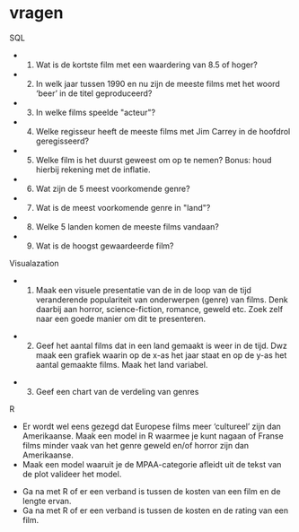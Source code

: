 # vragen

SQL
+ 1. Wat is de kortste film met een waardering van 8.5 of hoger?
+ 2. In welk jaar tussen 1990 en nu zijn de meeste films met het woord ‘beer’ in de titel 
     geproduceerd?
+ 3. In welke films speelde "acteur"?
+ 4. Welke regisseur heeft de meeste films met Jim Carrey in de hoofdrol geregisseerd?
+ 5. Welke film is het duurst geweest om op te nemen? Bonus: houd hierbij rekening met de inflatie. 
+ 6. Wat zijn de 5 meest voorkomende genre?
+ 7. Wat is de meest voorkomende genre in "land"?
+ 8. Welke 5 landen komen de meeste films vandaan?
+ 9. Wat is de hoogst gewaardeerde film?

Visualazation
- 1. Maak een visuele presentatie van de in de loop van de tijd veranderende populariteit van 
  onderwerpen (genre) van films. Denk daarbij aan horror, science-fiction, romance, 
  geweld etc. Zoek zelf naar een goede manier om dit te presenteren. 
+ 2. Geef het aantal films dat in een land gemaakt is weer in de tijd. Dwz maak een grafiek 
  waarin op de x-as het jaar staat en op de y-as het aantal gemaakte films. Maak het land variabel.
- 3. Geef een chart van de verdeling van genres

R
- Er wordt wel eens gezegd dat Europese films meer ‘cultureel’ zijn dan Amerikaanse. 
  Maak een model in R waarmee je kunt nagaan of  Franse films minder vaak van het 
  genre geweld en/of horror zijn dan Amerikaanse. 
- Maak een model waaruit je de MPAA-categorie afleidt uit de tekst van 
  de plot valideer het model.
+ Ga na met R of er een verband is tussen de kosten van een film en de lengte ervan. 
+ Ga na met R of er een verband is tussen de kosten en de rating van een film.